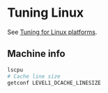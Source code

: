 # Tuning Linux
See [Tuning for Linux platforms](https://docs.oracle.com/cd/E19159-01/819-3681/abeji/index.html).

## Machine info

```bash
lscpu
# Cache line size
getconf LEVEL1_DCACHE_LINESIZE
```

